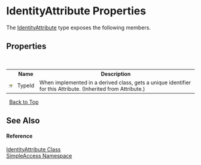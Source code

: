 # IdentityAttribute Properties
 

The <a href="3430b263-9396-ac14-ac2e-5ef050f25b5b">IdentityAttribute</a> type exposes the following members.


## Properties
&nbsp;<table><tr><th></th><th>Name</th><th>Description</th></tr><tr><td>![Public property](media/pubproperty.gif "Public property")</td><td>TypeId</td><td>
When implemented in a derived class, gets a unique identifier for this Attribute.
 (Inherited from Attribute.)</td></tr></table>&nbsp;
<a href="#identityattribute-properties">Back to Top</a>

## See Also


#### Reference
<a href="3430b263-9396-ac14-ac2e-5ef050f25b5b">IdentityAttribute Class</a><br /><a href="5b81da8e-9a02-e6f3-6346-ccc62ec531d3">SimpleAccess Namespace</a><br />